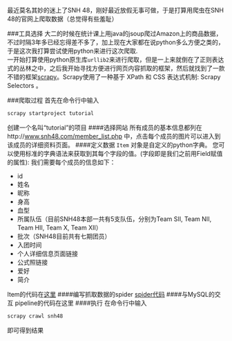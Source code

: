 最近莫名其妙的迷上了SNH 48，刚好最近放假无事可做，于是打算用爬虫在SNH 48的官网上爬取数据（总觉得有些羞耻）<br>

###工具选择
大二的时候在统计课上用java的jsoup爬过Amazon上的商品数据，不过时隔3年多已经忘得差不多了，加上现在大家都在说python多么方便之类的，于是这次我打算尝试使用python来进行这次爬取.<br>
一开始打算使用python原生库`urllib2`来进行爬取，但是一上来就倒在了正则表达式的丛林之中，之后我开始寻找方便进行网页内容抓取的框架，然后就找到了一款不错的框架[scrapy](http://scrapy-chs.readthedocs.io/zh_CN/0.24/intro/tutorial.html)。Scrapy使用了一种基于 XPath 和 CSS 表达式机制: Scrapy Selectors 。 <br>

###爬取过程
首先在命令行中输入
```Bash
scrapy startproject tutorial
```
创建一个名叫“tutorial”的项目
####选择网站
所有成员的基本信息都列在http://www.snh48.com/member_list.php 中，点击每个成员的图片可以进入到该成员的详细资料页面。
####定义数据
`Item` 对象是自定义的python字典。 您可以使用标准的字典语法来获取到其每个字段的值。(字段即是我们之前用Field赋值的属性):
我们需要每个成员的信息如下：
* id
* 姓名
* 昵称 
* 身高
* 血型
* 所属队伍（目前SNH48本部一共有5支队伍，分别为Team SII, Team NII, Team HII, Team X, Team XII）
* 批次（SNH48目前共有七期团员）
* 入团时间
* 个人详细信息页面链接
* 公式照链接
* 爱好
* 简介

Item的代码在[这里](https://github.com/billjyc/SNH48-member/blob/master/tutorial/items.py)
####编写抓取数据的spider
[spider代码](https://github.com/billjyc/SNH48-member/blob/master/tutorial/spiders/dmoz_spider.py)
####与MySQL的交互
pipeline的代码在这里
####执行
在命令行中输入
```Bash
scrapy crawl snh48
```
即可得到结果
